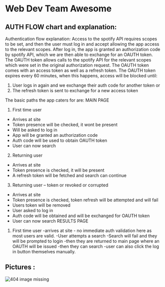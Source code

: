 # Web Dev Team Awesome


## AUTH FLOW chart and explanation:

Authentication flow explanation:
Access to the spotify API requires scopes to be set, and then the user must log in and accept allowing the app access to the relevant scopes. After log in, the app is granted an authorization code by spotify API, which we are then able to exchange for an OAUTH token.
The OAUTH token allows calls to the spotify API for the relevant scopes which were set in the original authorization request. 
The OAUTH token comes with an access token as well as a refresh token.
The OAUTH token expires every 60 minutes, when this happens, access will be blocked until:
1.	User logs in again and we exchange their auth code for another token or
2.	The refresh token is sent to exchange for a new access token

The basic paths the app caters for are:
MAIN PAGE
1.	First time user
-	Arrives at site
-	Token presence will be checked, it wont be present
-	Will be asked to log in
-	App will be granted an authorization code
-	Auth code will be used to obtain OAUTH token
-	User can now search
2.	Returning user
-	Arrives at site
-	Token presence is checked, it will be present
-	A refresh token will be fetched and search can continue
3.	Returning user – token or revoked or corrupted
-	Arrives at site
-	Token presence is checked, token refresh will be attempted and will fail
-	Users token will be removed 
-	User asked to log in
-	Auth code will be obtained and will be exchanged for OAUTH token
-	User can now search
RESULTS PAGE
1.	First time user 
-arrives at site - no immediate auth validation here as most users are valid. 
-User attempts a search
-Search will fail and they will be prompted to login
-then they are returned to main page where an OAUTH will be issued
-then they can search
-user can also click the log in button themselves manually.

## Pictures :
![404 image missing](./assets/Pictures/authflow.jpg)

